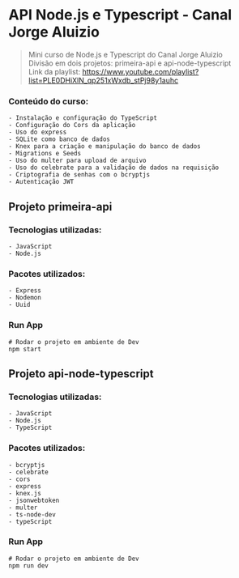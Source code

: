 # API Node.js e Typescript - Canal Jorge Aluizio

> Mini curso de Node.js e Typescript do Canal Jorge Aluizio <br />
> Divisão em dois projetos: primeira-api e api-node-typescript<br />
> Link da playlist: https://www.youtube.com/playlist?list=PLE0DHiXlN_qp251xWxdb_stPj98y1auhc

### Conteúdo do curso: ###

```
- Instalação e configuração do TypeScript
- Configuração do Cors da aplicação
- Uso do express
- SQLite como banco de dados
- Knex para a criação e manipulação do banco de dados
- Migrations e Seeds
- Uso do multer para upload de arquivo
- Uso do celebrate para a validação de dados na requisição
- Criptografia de senhas com o bcryptjs
- Autenticação JWT
```

## Projeto primeira-api

### Tecnologias utilizadas: ###

```
- JavaScript
- Node.js
```

### Pacotes utilizados: ###

```
- Express
- Nodemon
- Uuid
```

### Run App ### 

```
# Rodar o projeto em ambiente de Dev
npm start
```

## Projeto api-node-typescript

### Tecnologias utilizadas: ###

```
- JavaScript
- Node.js
- TypeScript
```

### Pacotes utilizados: ###

```
- bcryptjs
- celebrate
- cors
- express
- knex.js
- jsonwebtoken
- multer
- ts-node-dev
- typeScript
```

### Run App ### 

```
# Rodar o projeto em ambiente de Dev
npm run dev
```
